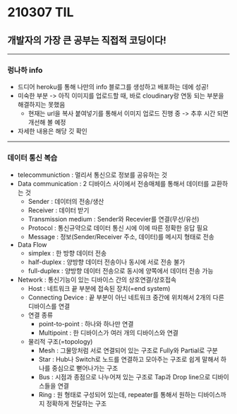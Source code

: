 # 210307 TIL
## 개발자의 가장 큰 공부는 직접적 코딩이다!
------------------------
### 렁나하 info
  * 드디어 heroku를 통해 나만의 info 블로그를 생성하고 배포하는 데에 성공!
  * 미숙한 부분 -> 아직 이미지를 업로드할 때, 바로 cloudinary랑 연동 되는 부분을 해결하지는 못했음
      * 현재는 url을 복사 붙여넣기를 통해서 이미지 업로드 진행 중 -> 추후 시간 되면 개선해 볼 예정
  * 자세한 내용은 해당 깃 확인
--------------------
### 데이터 통신 복습
  * telecommuniction : 멀리서 통신으로 정보를 공유하는 것
  * Data communication : 2 디바이스 사이에서 전송매체를 통해서 데이터를 교환하는 것
      * Sender : 데이터의 전송/생산
      * Receiver : 데이터 받기
      * Transmission medium : Sender와 Recevier를 연결(무선/유선)
      * Protocol : 통신규약으로 데이터 통신 시에 이에 따른 정확한 응답 필요
      * Message : 정보(Sender/Receiver 주소, 데이터)를 메시지 형태로 전송
  * Data Flow
      * simplex : 한 방향 데이터 전송
      * half-duplex : 양방향 데이터 전송이나 동시에 서로 전송 불가
      * full-duplex : 양방향 데이터 전송으로 동시에 양쪽에서 데이터 전송 가능
  * Network : 통신기능이 있는 디바이스 간의 상호연결/상호접속
      * Host : 네트워크 끝 부분에 접속된 장치(=end system)
      * Connecting Device : 끝 부분이 아닌 네트워크 중간에 위치해서 2개의 다른 디바이스를 연결
      * 연결 종류
          * point-to-point : 하나와 하나만 연결
          * Multipoint : 한 디바이스가 여러 개의 디바이스와 연결
      * 물리적 구조(=topology)
          * Mesh : 그물망처럼 서로 연결되어 있는 구조로 Fully와 Partial로 구분
          * Star : Hub나 Switch로 노드를 연결하고 모아주는 구조로 쉽게 말해서 하나를 중심으로 뻗어나가는 구조
          * Bus : 시점과 종점으로 나누어져 있는 구조로 Tap과 Drop line으로 디바이스들을 연결
          * Ring : 원 형태로 구성되어 있는데, repeater를 통해서 원하는 디바이스까지 정확하게 전달하는 구조
